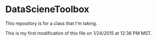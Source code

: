 # DataScieneToolbox
This repository is for a class that I'm taking.

This is my first modification of this file on 1/24/2015 at 12:36 PM MST.
